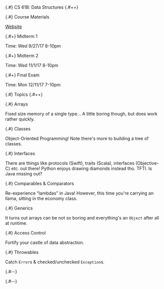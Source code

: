 
{.#} CS 61B: Data Structures
{.#++}

{.#} Course Materials

[Website](https://inst.eecs.berkeley.edu/~cs-61b/fa17/)

<div data-markdown class="cards">
  <div data-markdown>

{.#+} Midterm 1

Time: Wed 9/27/17 8-10pm

  </div>
  <div data-markdown>

{.#+} Midterm 2

Time: Wed 11/1/17 8-10pm

  </div>
  <div data-markdown>

{.#+} Final Exam

Time: Mon 12/11/17 7-10pm

  </div>
</div>

{.#} Topics
{.#++}

<div data-markdown class="cards">
  <div data-markdown>

{.#} Arrays

Fixed size memory of a single type... A little boring though, but does work rather quickly.

  </div>
  <div data-markdown>

{.#} Classes

Object-Oriented Programming! Note there's more to building a tree of classes.

  </div>
  <div data-markdown>

{.#} Interfaces

There are things like protocols (Swift), traits (Scala), interfaces (Objective-C) etc. out there! Python enjoys drawing diamonds instead tho.
TFTI. Is Java missing out?

  </div>
  <div data-markdown>

{.#} Comparables & Comparators

Re-experience <q>lambdas</q> in Java! However, this time you're carrying an llama, sitting in the economy class.

  </div>
  <div data-markdown>

{.#} Generics

It turns out arrays can be not so boring and everything's an `Object` after all at runtime.

  </div>
  <div data-markdown>

{.#} Access Control

Fortify your castle of data abstraction.

  </div>
  <div data-markdown>

{.#} Throwables

Catch `Error`s & checked/unchecked `Exception`s.

  </div>
</div>

{.#--}

{.#--}
